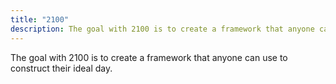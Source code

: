 ```yaml
---
title: "2100"
description: The goal with 2100 is to create a framework that anyone can use to construct their ideal day. 
---
```


The goal with 2100 is to create a framework that anyone can use to construct their ideal day. 